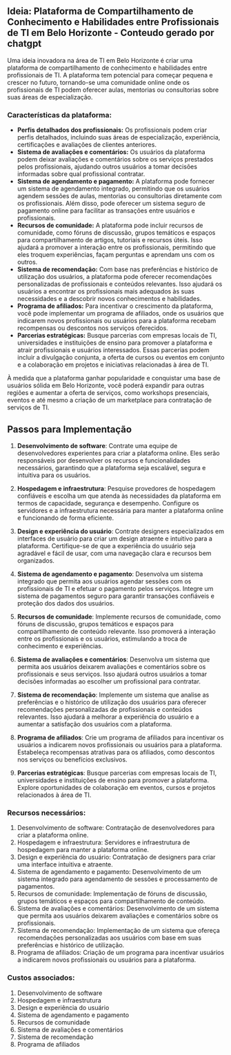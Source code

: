 ## Ideia: Plataforma de Compartilhamento de Conhecimento e Habilidades entre Profissionais de TI em Belo Horizonte - Conteudo gerado por chatgpt

Uma ideia inovadora na área de TI em Belo Horizonte é criar uma plataforma de compartilhamento de conhecimento e habilidades entre profissionais de TI. A plataforma tem potencial para começar pequena e crescer no futuro, tornando-se uma comunidade online onde os profissionais de TI podem oferecer aulas, mentorias ou consultorias sobre suas áreas de especialização.

### Características da plataforma:
- **Perfis detalhados dos profissionais:** Os profissionais podem criar perfis detalhados, incluindo suas áreas de especialização, experiência, certificações e avaliações de clientes anteriores.
- **Sistema de avaliações e comentários:** Os usuários da plataforma podem deixar avaliações e comentários sobre os serviços prestados pelos profissionais, ajudando outros usuários a tomar decisões informadas sobre qual profissional contratar.
- **Sistema de agendamento e pagamento:** A plataforma pode fornecer um sistema de agendamento integrado, permitindo que os usuários agendem sessões de aulas, mentorias ou consultorias diretamente com os profissionais. Além disso, pode oferecer um sistema seguro de pagamento online para facilitar as transações entre usuários e profissionais.
- **Recursos de comunidade:** A plataforma pode incluir recursos de comunidade, como fóruns de discussão, grupos temáticos e espaços para compartilhamento de artigos, tutoriais e recursos úteis. Isso ajudará a promover a interação entre os profissionais, permitindo que eles troquem experiências, façam perguntas e aprendam uns com os outros.
- **Sistema de recomendação:** Com base nas preferências e histórico de utilização dos usuários, a plataforma pode oferecer recomendações personalizadas de profissionais e conteúdos relevantes. Isso ajudará os usuários a encontrar os profissionais mais adequados às suas necessidades e a descobrir novos conhecimentos e habilidades.
- **Programa de afiliados:** Para incentivar o crescimento da plataforma, você pode implementar um programa de afiliados, onde os usuários que indicarem novos profissionais ou usuários para a plataforma recebam recompensas ou descontos nos serviços oferecidos.
- **Parcerias estratégicas:** Busque parcerias com empresas locais de TI, universidades e instituições de ensino para promover a plataforma e atrair profissionais e usuários interessados. Essas parcerias podem incluir a divulgação conjunta, a oferta de cursos ou eventos em conjunto e a colaboração em projetos e iniciativas relacionadas à área de TI.

À medida que a plataforma ganhar popularidade e conquistar uma base de usuários sólida em Belo Horizonte, você poderá expandir para outras regiões e aumentar a oferta de serviços, como workshops presenciais, eventos e até mesmo a criação de um marketplace para contratação de serviços de TI.
## Passos para Implementação
1. **Desenvolvimento de software**: Contrate uma equipe de desenvolvedores experientes para criar a plataforma online. Eles serão responsáveis por desenvolver os recursos e funcionalidades necessários, garantindo que a plataforma seja escalável, segura e intuitiva para os usuários.

2. **Hospedagem e infraestrutura**: Pesquise provedores de hospedagem confiáveis e escolha um que atenda às necessidades da plataforma em termos de capacidade, segurança e desempenho. Configure os servidores e a infraestrutura necessária para manter a plataforma online e funcionando de forma eficiente.

3. **Design e experiência do usuário**: Contrate designers especializados em interfaces de usuário para criar um design atraente e intuitivo para a plataforma. Certifique-se de que a experiência do usuário seja agradável e fácil de usar, com uma navegação clara e recursos bem organizados.

4. **Sistema de agendamento e pagamento**: Desenvolva um sistema integrado que permita aos usuários agendar sessões com os profissionais de TI e efetuar o pagamento pelos serviços. Integre um sistema de pagamentos seguro para garantir transações confiáveis e proteção dos dados dos usuários.

5. **Recursos de comunidade**: Implemente recursos de comunidade, como fóruns de discussão, grupos temáticos e espaços para compartilhamento de conteúdo relevante. Isso promoverá a interação entre os profissionais e os usuários, estimulando a troca de conhecimento e experiências.

6. **Sistema de avaliações e comentários**: Desenvolva um sistema que permita aos usuários deixarem avaliações e comentários sobre os profissionais e seus serviços. Isso ajudará outros usuários a tomar decisões informadas ao escolher um profissional para contratar.

7. **Sistema de recomendação**: Implemente um sistema que analise as preferências e o histórico de utilização dos usuários para oferecer recomendações personalizadas de profissionais e conteúdos relevantes. Isso ajudará a melhorar a experiência do usuário e a aumentar a satisfação dos usuários com a plataforma.

8. **Programa de afiliados**: Crie um programa de afiliados para incentivar os usuários a indicarem novos profissionais ou usuários para a plataforma. Estabeleça recompensas atrativas para os afiliados, como descontos nos serviços ou benefícios exclusivos.

9. **Parcerias estratégicas**: Busque parcerias com empresas locais de TI, universidades e instituições de ensino para promover a plataforma. Explore oportunidades de colaboração em eventos, cursos e projetos relacionados à área de TI.

### Recursos necessários:
1. Desenvolvimento de software: Contratação de desenvolvedores para criar a plataforma online.
2. Hospedagem e infraestrutura: Servidores e infraestrutura de hospedagem para manter a plataforma online.
3. Design e experiência do usuário: Contratação de designers para criar uma interface intuitiva e atraente.
4. Sistema de agendamento e pagamento: Desenvolvimento de um sistema integrado para agendamento de sessões e processamento de pagamentos.
5. Recursos de comunidade: Implementação de fóruns de discussão, grupos temáticos e espaços para compartilhamento de conteúdo.
6. Sistema de avaliações e comentários: Desenvolvimento de um sistema que permita aos usuários deixarem avaliações e comentários sobre os profissionais.
7. Sistema de recomendação: Implementação de um sistema que ofereça recomendações personalizadas aos usuários com base em suas preferências e histórico de utilização.
8. Programa de afiliados: Criação de um programa para incentivar usuários a indicarem novos profissionais ou usuários para a plataforma.

### Custos associados:
1. Desenvolvimento de software
2. Hospedagem e infraestrutura
3. Design e experiência do usuário
4. Sistema de agendamento e pagamento
5. Recursos de comunidade
6. Sistema de avaliações e comentários
7. Sistema de recomendação
8. Programa de afiliados
